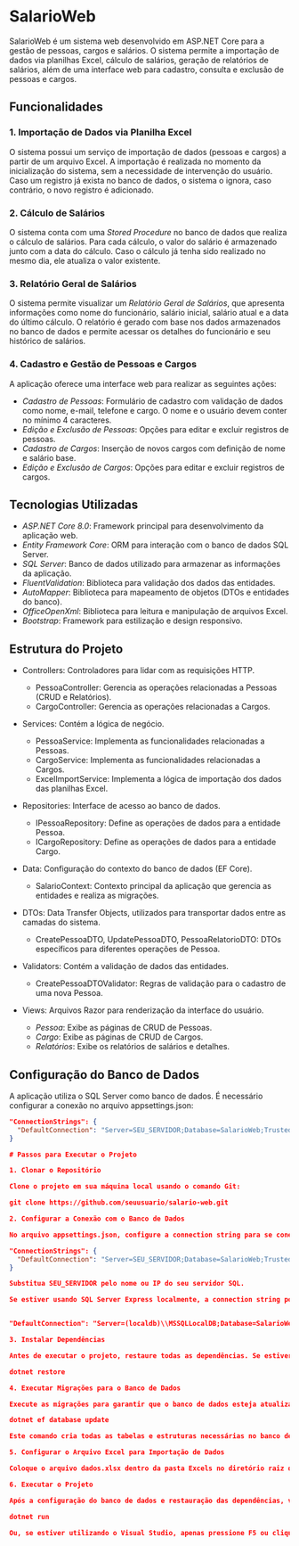 # SalarioWeb

SalarioWeb é um sistema web desenvolvido em ASP.NET Core para a gestão de pessoas, cargos e salários. O sistema permite a importação de dados via planilhas Excel, cálculo de salários, geração de relatórios de salários, além de uma interface web para cadastro, consulta e exclusão de pessoas e cargos.

## Funcionalidades

### 1. Importação de Dados via Planilha Excel
O sistema possui um serviço de importação de dados (pessoas e cargos) a partir de um arquivo Excel. A importação é realizada no momento da inicialização do sistema, sem a necessidade de intervenção do usuário. Caso um registro já exista no banco de dados, o sistema o ignora, caso contrário, o novo registro é adicionado.

### 2. Cálculo de Salários
O sistema conta com uma *Stored Procedure* no banco de dados que realiza o cálculo de salários. Para cada cálculo, o valor do salário é armazenado junto com a data do cálculo. Caso o cálculo já tenha sido realizado no mesmo dia, ele atualiza o valor existente.

### 3. Relatório Geral de Salários
O sistema permite visualizar um *Relatório Geral de Salários*, que apresenta informações como nome do funcionário, salário inicial, salário atual e a data do último cálculo. O relatório é gerado com base nos dados armazenados no banco de dados e permite acessar os detalhes do funcionário e seu histórico de salários.

### 4. Cadastro e Gestão de Pessoas e Cargos
A aplicação oferece uma interface web para realizar as seguintes ações:
- *Cadastro de Pessoas*: Formulário de cadastro com validação de dados como nome, e-mail, telefone e cargo. O nome e o usuário devem conter no mínimo 4 caracteres.
- *Edição e Exclusão de Pessoas*: Opções para editar e excluir registros de pessoas.
- *Cadastro de Cargos*: Inserção de novos cargos com definição de nome e salário base.
- *Edição e Exclusão de Cargos*: Opções para editar e excluir registros de cargos.

## Tecnologias Utilizadas
- *ASP.NET Core 8.0*: Framework principal para desenvolvimento da aplicação web.
- *Entity Framework Core*: ORM para interação com o banco de dados SQL Server.
- *SQL Server*: Banco de dados utilizado para armazenar as informações da aplicação.
- *FluentValidation*: Biblioteca para validação dos dados das entidades.
- *AutoMapper*: Biblioteca para mapeamento de objetos (DTOs e entidades do banco).
- *OfficeOpenXml*: Biblioteca para leitura e manipulação de arquivos Excel.
- *Bootstrap*: Framework para estilização e design responsivo.

## Estrutura do Projeto

- Controllers: Controladores para lidar com as requisições HTTP.
  - PessoaController: Gerencia as operações relacionadas a Pessoas (CRUD e Relatórios).
  - CargoController: Gerencia as operações relacionadas a Cargos.
  
- Services: Contém a lógica de negócio.
  - PessoaService: Implementa as funcionalidades relacionadas a Pessoas.
  - CargoService: Implementa as funcionalidades relacionadas a Cargos.
  - ExcelImportService: Implementa a lógica de importação dos dados das planilhas Excel.
  
- Repositories: Interface de acesso ao banco de dados.
  - IPessoaRepository: Define as operações de dados para a entidade Pessoa.
  - ICargoRepository: Define as operações de dados para a entidade Cargo.

- Data: Configuração do contexto do banco de dados (EF Core).
  - SalarioContext: Contexto principal da aplicação que gerencia as entidades e realiza as migrações.

- DTOs: Data Transfer Objects, utilizados para transportar dados entre as camadas do sistema.
  - CreatePessoaDTO, UpdatePessoaDTO, PessoaRelatorioDTO: DTOs específicos para diferentes operações de Pessoa.

- Validators: Contém a validação de dados das entidades.
  - CreatePessoaDTOValidator: Regras de validação para o cadastro de uma nova Pessoa.

- Views: Arquivos Razor para renderização da interface do usuário.
  - *Pessoa*: Exibe as páginas de CRUD de Pessoas.
  - *Cargo*: Exibe as páginas de CRUD de Cargos.
  - *Relatórios*: Exibe os relatórios de salários e detalhes.

## Configuração do Banco de Dados

A aplicação utiliza o SQL Server como banco de dados. É necessário configurar a conexão no arquivo appsettings.json:

```json
"ConnectionStrings": {
  "DefaultConnection": "Server=SEU_SERVIDOR;Database=SalarioWeb;Trusted_Connection=True;"
}

# Passos para Executar o Projeto

1. Clonar o Repositório

Clone o projeto em sua máquina local usando o comando Git:

git clone https://github.com/seuusuario/salario-web.git

2. Configurar a Conexão com o Banco de Dados

No arquivo appsettings.json, configure a connection string para se conectar à sua instância local do SQL Server:

"ConnectionStrings": {
  "DefaultConnection": "Server=SEU_SERVIDOR;Database=SalarioWeb;Trusted_Connection=True;"
}

Substitua SEU_SERVIDOR pelo nome ou IP do seu servidor SQL.

Se estiver usando SQL Server Express localmente, a connection string pode ser algo como:


"DefaultConnection": "Server=(localdb)\\MSSQLLocalDB;Database=SalarioWeb;Trusted_Connection=True;"

3. Instalar Dependências

Antes de executar o projeto, restaure todas as dependências. Se estiver usando Visual Studio ou Visual Studio Code, abra o terminal no diretório do projeto e execute o seguinte comando:

dotnet restore

4. Executar Migrações para o Banco de Dados

Execute as migrações para garantir que o banco de dados esteja atualizado. Você pode rodar este comando no terminal:

dotnet ef database update

Este comando cria todas as tabelas e estruturas necessárias no banco de dados.

5. Configurar o Arquivo Excel para Importação de Dados

Coloque o arquivo dados.xlsx dentro da pasta Excels no diretório raiz do projeto. Certifique-se de que o arquivo tenha as abas Pessoa e Cargo com a estrutura descrita no README anterior.

6. Executar o Projeto

Após a configuração do banco de dados e restauração das dependências, você pode executar o projeto com o seguinte comando:

dotnet run

Ou, se estiver utilizando o Visual Studio, apenas pressione F5 ou clique em "Run" para iniciar o projeto.